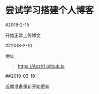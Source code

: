 # 尝试学习搭建个人博客

#2018-2-15

开始正常上传博文

##2018-2-10

地址
>https://Aozh1.github.io

##2019-03-19

近期准备重新开始更新



